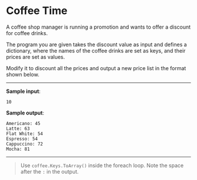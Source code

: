 # Coffee Time

A coffee shop manager is running a promotion and wants to offer a discount for coffee drinks.

The program you are given takes the discount value as input and defines a dictionary, where the names of the coffee drinks are set as keys, and their prices are set as values. 

Modify it to discount all the prices and output a new price list in the format shown below.

---

**Sample input**:  
```
10
```

**Sample output**:  
```
Americano: 45
Latte: 63
Flat White: 54
Espresso: 54
Cappuccino: 72
Mocha: 81
```

---

>Use `coffee.Keys.ToArray()` inside the foreach loop.
>Note the space after the `:` in the output.
